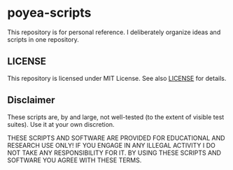 # poyea-scripts
This repository is for personal reference. I deliberately organize ideas and scripts in one repository.

## LICENSE
This repository is licensed under MIT License. See also [LICENSE](LICENSE) for details.

## Disclaimer
These scripts are, by and large, not well-tested (to the extent of visible test suites). Use it at your own discretion.

THESE SCRIPTS AND SOFTWARE ARE PROVIDED FOR EDUCATIONAL AND RESEARCH USE ONLY! IF YOU ENGAGE IN ANY ILLEGAL ACTIVITY I DO NOT TAKE ANY RESPONSIBILITY FOR IT. BY USING THESE SCRIPTS AND SOFTWARE YOU AGREE WITH THESE TERMS.
